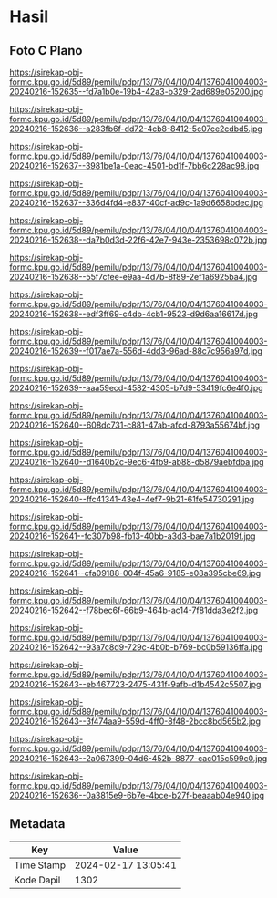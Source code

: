 # Hasil

## Foto C Plano

https://sirekap-obj-formc.kpu.go.id/5d89/pemilu/pdpr/13/76/04/10/04/1376041004003-20240216-152635--fd7a1b0e-19b4-42a3-b329-2ad689e05200.jpg

https://sirekap-obj-formc.kpu.go.id/5d89/pemilu/pdpr/13/76/04/10/04/1376041004003-20240216-152636--a283fb6f-dd72-4cb8-8412-5c07ce2cdbd5.jpg

https://sirekap-obj-formc.kpu.go.id/5d89/pemilu/pdpr/13/76/04/10/04/1376041004003-20240216-152637--3981be1a-0eac-4501-bd1f-7bb6c228ac98.jpg

https://sirekap-obj-formc.kpu.go.id/5d89/pemilu/pdpr/13/76/04/10/04/1376041004003-20240216-152637--336d4fd4-e837-40cf-ad9c-1a9d6658bdec.jpg

https://sirekap-obj-formc.kpu.go.id/5d89/pemilu/pdpr/13/76/04/10/04/1376041004003-20240216-152638--da7b0d3d-22f6-42e7-943e-2353698c072b.jpg

https://sirekap-obj-formc.kpu.go.id/5d89/pemilu/pdpr/13/76/04/10/04/1376041004003-20240216-152638--55f7cfee-e9aa-4d7b-8f89-2ef1a6925ba4.jpg

https://sirekap-obj-formc.kpu.go.id/5d89/pemilu/pdpr/13/76/04/10/04/1376041004003-20240216-152638--edf3ff69-c4db-4cb1-9523-d9d6aa16617d.jpg

https://sirekap-obj-formc.kpu.go.id/5d89/pemilu/pdpr/13/76/04/10/04/1376041004003-20240216-152639--f017ae7a-556d-4dd3-96ad-88c7c956a97d.jpg

https://sirekap-obj-formc.kpu.go.id/5d89/pemilu/pdpr/13/76/04/10/04/1376041004003-20240216-152639--aaa59ecd-4582-4305-b7d9-53419fc6e4f0.jpg

https://sirekap-obj-formc.kpu.go.id/5d89/pemilu/pdpr/13/76/04/10/04/1376041004003-20240216-152640--608dc731-c881-47ab-afcd-8793a55674bf.jpg

https://sirekap-obj-formc.kpu.go.id/5d89/pemilu/pdpr/13/76/04/10/04/1376041004003-20240216-152640--d1640b2c-9ec6-4fb9-ab88-d5879aebfdba.jpg

https://sirekap-obj-formc.kpu.go.id/5d89/pemilu/pdpr/13/76/04/10/04/1376041004003-20240216-152640--ffc41341-43e4-4ef7-9b21-61fe54730291.jpg

https://sirekap-obj-formc.kpu.go.id/5d89/pemilu/pdpr/13/76/04/10/04/1376041004003-20240216-152641--fc307b98-fb13-40bb-a3d3-bae7a1b2019f.jpg

https://sirekap-obj-formc.kpu.go.id/5d89/pemilu/pdpr/13/76/04/10/04/1376041004003-20240216-152641--cfa09188-004f-45a6-9185-e08a395cbe69.jpg

https://sirekap-obj-formc.kpu.go.id/5d89/pemilu/pdpr/13/76/04/10/04/1376041004003-20240216-152642--f78bec6f-66b9-464b-ac14-7f81dda3e2f2.jpg

https://sirekap-obj-formc.kpu.go.id/5d89/pemilu/pdpr/13/76/04/10/04/1376041004003-20240216-152642--93a7c8d9-729c-4b0b-b769-bc0b59136ffa.jpg

https://sirekap-obj-formc.kpu.go.id/5d89/pemilu/pdpr/13/76/04/10/04/1376041004003-20240216-152643--eb467723-2475-431f-9afb-d1b4542c5507.jpg

https://sirekap-obj-formc.kpu.go.id/5d89/pemilu/pdpr/13/76/04/10/04/1376041004003-20240216-152643--3f474aa9-559d-4ff0-8f48-2bcc8bd565b2.jpg

https://sirekap-obj-formc.kpu.go.id/5d89/pemilu/pdpr/13/76/04/10/04/1376041004003-20240216-152643--2a067399-04d6-452b-8877-cac015c599c0.jpg

https://sirekap-obj-formc.kpu.go.id/5d89/pemilu/pdpr/13/76/04/10/04/1376041004003-20240216-152636--0a3815e9-6b7e-4bce-b27f-beaaab04e940.jpg


## Metadata

| Key        | Value               |
| ---------- | ------------------- |
| Time Stamp | 2024-02-17 13:05:41 |
| Kode Dapil | 1302                |



